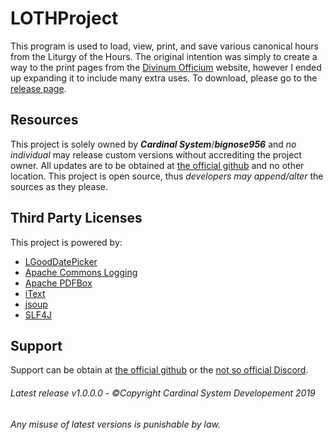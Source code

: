 # LOTHProject

This program is used to load, view, print, and save various canonical hours from the Liturgy of the Hours. The original intention was simply to create a way to the print pages from the [Divinum Officium](https://divinumofficium.com/) website, however I ended up expanding it to include many extra uses. To download, please go to the [release page](https://github.com/TheCardinalSystem/LOTHProject/releases/latest).

## Resources
This project is solely owned by ***Cardinal System***/***bignose956*** and _no individual_ may release custom versions without accrediting the project owner. All updates are to be obtained at [the official github](https://github.com/TheCardinalSystem/LOTHProject "Cardinal System Project") and no other location. This project is open source, thus _developers may append/alter_ the sources as they please.

## Third Party Licenses
This project is powered by:
* [LGoodDatePicker](https://github.com/LGoodDatePicker/LGoodDatePicker)
* [Apache Commons Logging](https://commons.apache.org/proper/commons-logging/)
* [Apache PDFBox](https://pdfbox.apache.org/)
* [iText](https://itextpdf.com/)
* [jsoup](https://jsoup.org/)
* [SLF4J](https://www.slf4j.org/)

## Support
Support can be obtain at [the official github](https://github.com/TheCardinalSystem/LOTHProject "CardinalSystem Project") or the [not so official Discord](https://discordapp.com/invite/7Jh6Jd6 "Cardinal Support").

###### Latest release v1.0.0.0 - ©Copyright Cardinal System Developement 2019

###### Any misuse of latest versions is punishable by law.
